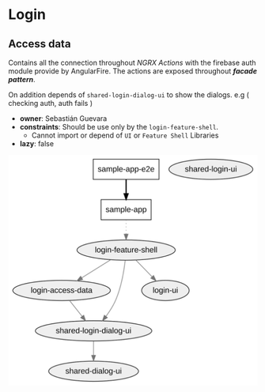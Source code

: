# Login 
## Access data
Contains all the connection throughout _NGRX Actions_ with the firebase auth module provide by AngularFire. The actions are exposed throughout **_facade pattern_**. 

On addition depends of `shared-login-dialog-ui` to show the dialogs. e.g ( checking auth, auth fails ) 

- **owner**: Sebastián Guevara
- **constraints**: Should be use only by the `login-feature-shell`.
    - Cannot import or depend of `UI` or `Feature Shell` Libraries
- **lazy**: false



![alt text](../../../workspace-graph.svg)

